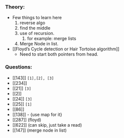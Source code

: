 ### Theory:
- Few things to learn here
	1. reverse algo  
	2. find the middle
	3. use of recursion.
		1. for example: merge lists
	4. Merge Node in list.
- [[Floyd’s Cycle detection or Hair Tortoise algorithm]]
	- Need to start both pointers from head.

### Questions:
- [[143]] `[1],[2], [3]`
- [[234]]
- [[21]] `[3]`
- [[2]] 
- [[24]] `[3]`
- [[25]] `[1]`
- [[86]]
- [[138]] - {use map for it}
- [[287]] (floyd)
- [[622]] (can skip, just take a read)
- [[147]] (merge node in list)